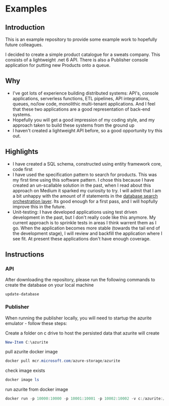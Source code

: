 # Examples

## Introduction
This is an example repository to provide some example work to hopefully future colleagues.

I decided to create a simple product catalogue for a sweats company. This consists of a 
lightweight .net 6 API. There is also a Publisher console application for putting new 
Products onto a queue. 

## Why
* I've got lots of experience building distributed systems: API's, console applications, serverless functions, ETL pipelines, API integrations, queues, no/low code, monolithic multi-tenant applications. And I feel that these two applications are a good representation of back-end systems.  
* Hopefully you will get a good impression of my coding style, and my approach taken to build these systems from the ground up
* I haven't created a lightweight API before, so a good opportunity try this out. 

## Highlights
* I have created a SQL schema, constructed using entity framework core, code first
* I have used the specification pattern to search for products. This was my first time using this software pattern. I chose this because I have created an un-scallable solution in the past, when I read about this approach on Medium it sparked my curiosity to try. I will admit that I am a bit unhappy with the amount of if statements in the [database search orchestration layer](/blob/main/Database/Search/DatabaseSearchOrchestrator.cs). Its good enough for a first pass, and I will hopfully improve this in the future.   
* Unit-testing: I have developed applications using test driven development in the past, but I don't really code like this anymore. My current approach is to sprinkle tests in areas I think warrent them as I go. When the application becomes more stable (towards the tail end of the development stage), I will review and backfill the application where I see fit. At present these applications don't have enough coverage. 

## Instructions

### API
After downloading the repository, please run the following commands to create 
the database on your local machine
```
update-database
```

### Publisher
When running the publisher locally, you will need to startup the azurite emulator - 
follow these steps:

Create a folder on c drive to host the persisted data that azurite will create
```powershell
New-Item C:\azurite
```
pull azurite docker image
```powershell
docker pull mcr.microsoft.com/azure-storage/azurite
```
check image exists
```powershell
docker image ls
```
run azurite from docker image
```powershell
docker run -p 10000:10000 -p 10001:10001 -p 10002:10002 -v c:/azurite:/data mcr.microsoft.com/azure-storage/azurite
```
